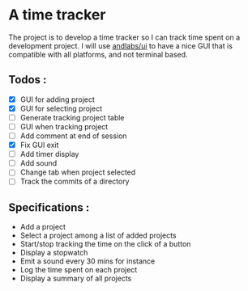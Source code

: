 # A time tracker

The project is to develop a time tracker so I can track time 
spent on a development project.
I will use [andlabs/ui](https://github.com/andlabs/ui) to have
a nice GUI that is compatible with all platforms, and not terminal
based.

## Todos :
- [x] GUI for adding project
- [x] GUI for selecting project
- [ ] Generate tracking project table
- [ ] GUI when tracking project
- [ ] Add comment at end of session
- [x] Fix GUI exit
- [ ] Add timer display
- [ ] Add sound
- [ ] Change tab when project selected
- [ ] Track the commits of a directory

## Specifications :
- Add a project
- Select a project among a list of added projects
- Start/stop tracking the time on the click of a button
- Display a stopwatch
- Emit a sound every 30 mins for instance
- Log the time spent on each project
- Display a summary of all projects
